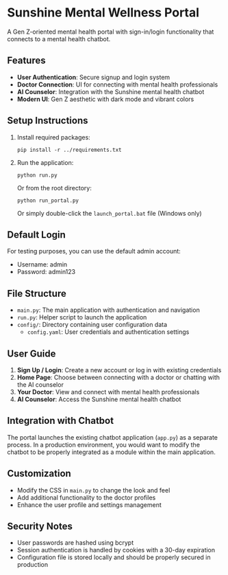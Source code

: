 # Sunshine Mental Wellness Portal

A Gen Z-oriented mental health portal with sign-in/login functionality that connects to a mental health chatbot.

## Features

- **User Authentication**: Secure signup and login system
- **Doctor Connection**: UI for connecting with mental health professionals
- **AI Counselor**: Integration with the Sunshine mental health chatbot
- **Modern UI**: Gen Z aesthetic with dark mode and vibrant colors

## Setup Instructions

1. Install required packages:
   ```
   pip install -r ../requirements.txt
   ```

2. Run the application:
   ```
   python run.py
   ```
   
   Or from the root directory:
   ```
   python run_portal.py
   ```
   
   Or simply double-click the `launch_portal.bat` file (Windows only)

## Default Login

For testing purposes, you can use the default admin account:
- Username: admin
- Password: admin123

## File Structure

- `main.py`: The main application with authentication and navigation
- `run.py`: Helper script to launch the application
- `config/`: Directory containing user configuration data
  - `config.yaml`: User credentials and authentication settings

## User Guide

1. **Sign Up / Login**: Create a new account or log in with existing credentials
2. **Home Page**: Choose between connecting with a doctor or chatting with the AI counselor
3. **Your Doctor**: View and connect with mental health professionals
4. **AI Counselor**: Access the Sunshine mental health chatbot

## Integration with Chatbot

The portal launches the existing chatbot application (`app.py`) as a separate process. In a production environment, you would want to modify the chatbot to be properly integrated as a module within the main application.

## Customization

- Modify the CSS in `main.py` to change the look and feel
- Add additional functionality to the doctor profiles
- Enhance the user profile and settings management

## Security Notes

- User passwords are hashed using bcrypt
- Session authentication is handled by cookies with a 30-day expiration
- Configuration file is stored locally and should be properly secured in production 